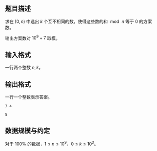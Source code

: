 ## 题目描述

求在 $[0,n)$ 中选出 $k$ 个互不相同的数，使得这些数的和 $\bmod \, n$ 等于 $0$ 的方案数。

输出方案数对 $10^9+7$ 取模。

## 输入格式

一行两个整数 $n,k$。

## 输出格式

一行一个整数表示答案。

```input1
7 4
```

```output1
5
```

## 数据规模与约定

对于 $100\%$ 的数据，$1\leq n\leq 10^9$，$0\leq k\leq 10^3$。

